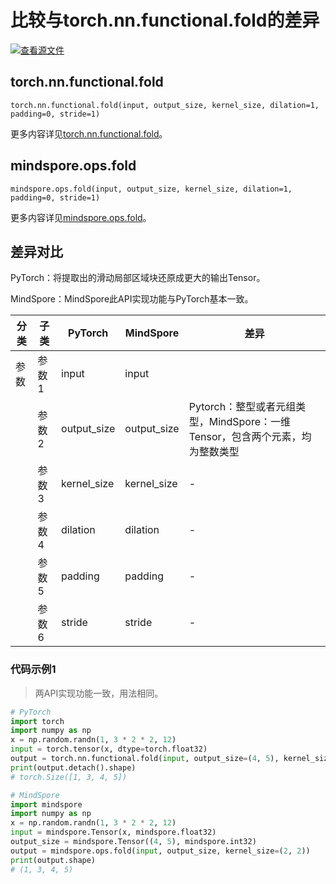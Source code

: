 # 比较与torch.nn.functional.fold的差异

[![查看源文件](https://mindspore-website.obs.cn-north-4.myhuaweicloud.com/website-images/r2.1/resource/_static/logo_source.png)](https://gitee.com/mindspore/docs/blob/r2.1/docs/mindspore/source_zh_cn/note/api_mapping/pytorch_diff/mindspore.ops.fold.md)

## torch.nn.functional.fold

```text
torch.nn.functional.fold(input, output_size, kernel_size, dilation=1, padding=0, stride=1)
```

更多内容详见[torch.nn.functional.fold](https://pytorch.org/docs/1.8.1/nn.functional.html#torch.nn.functional.fold)。

## mindspore.ops.fold

```text
mindspore.ops.fold(input, output_size, kernel_size, dilation=1, padding=0, stride=1)
```

更多内容详见[mindspore.ops.fold](https://www.mindspore.cn/docs/zh-CN/r2.1/api_python/ops/mindspore.ops.fold.html)。

## 差异对比

PyTorch：将提取出的滑动局部区域块还原成更大的输出Tensor。

MindSpore：MindSpore此API实现功能与PyTorch基本一致。

| 分类 | 子类 |PyTorch | MindSpore | 差异 |
| --- | --- | --- | --- |---|
|参数 | 参数1 | input | input | |
| | 参数2 | output_size | output_size | Pytorch：整型或者元组类型，MindSpore：一维Tensor，包含两个元素，均为整数类型 |
| | 参数3 | kernel_size | kernel_size |- |
| | 参数4 | dilation | dilation |- |
| | 参数5 | padding | padding |- |
| | 参数6 | stride | stride |- |

### 代码示例1

> 两API实现功能一致，用法相同。

```python
# PyTorch
import torch
import numpy as np
x = np.random.randn(1, 3 * 2 * 2, 12)
input = torch.tensor(x, dtype=torch.float32)
output = torch.nn.functional.fold(input, output_size=(4, 5), kernel_size=(2, 2))
print(output.detach().shape)
# torch.Size([1, 3, 4, 5])

# MindSpore
import mindspore
import numpy as np
x = np.random.randn(1, 3 * 2 * 2, 12)
input = mindspore.Tensor(x, mindspore.float32)
output_size = mindspore.Tensor((4, 5), mindspore.int32)
output = mindspore.ops.fold(input, output_size, kernel_size=(2, 2))
print(output.shape)
# (1, 3, 4, 5)
```

